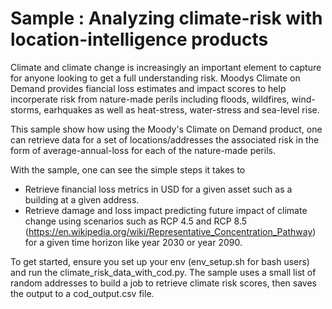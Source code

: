 # Sample : Analyzing climate-risk with location-intelligence products
Climate and climate change is increasingly an important element to capture for anyone looking to get a full understanding risk. Moodys Climate on Demand provides fiancial loss estimates and impact scores to help incorperate risk from nature-made perils including floods, wildfires, wind-storms, earhquakes as well as heat-stress, water-stress and sea-level rise. 

This sample show how using the Moody's Climate on Demand product, one can retrieve data for a set of locations/addresses the associated risk in the form of average-annual-loss for each of the nature-made perils. 

With the sample, one can see the simple steps it takes to
- Retrieve financial loss metrics in USD for a given asset such as a building at a given address. 
- Retrieve damage and loss impact predicting future impact of climate change using scenarios such as RCP 4.5 and RCP 8.5 (https://en.wikipedia.org/wiki/Representative_Concentration_Pathway) for a given time horizon like year 2030 or year 2090.

To get started, ensure you set up your env (env_setup.sh for bash users) and run the climate_risk_data_with_cod.py.
The sample uses a small list of random addresses to build a job to retrieve climate risk scores, then saves the output to a cod_output.csv file.

